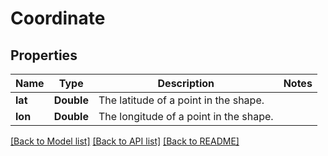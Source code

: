 # Coordinate

## Properties
Name | Type | Description | Notes
------------ | ------------- | ------------- | -------------
**lat** | **Double** | The latitude of a point in the shape. | 
**lon** | **Double** | The longitude of a point in the shape. | 

[[Back to Model list]](../README.md#documentation-for-models) [[Back to API list]](../README.md#documentation-for-api-endpoints) [[Back to README]](../README.md)


